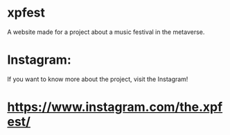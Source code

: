 # xpfest
  A website made for a project about a music festival in the metaverse.


# Instagram:
  
  If you want to know more about the project, visit the Instagram!
  
# https://www.instagram.com/the.xpfest/
